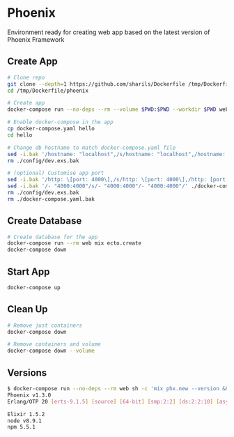 # Phoenix

Environment ready for creating web app based on the latest version of Phoenix Framework

## Create App

```sh
# Clone repo
git clone --depth=1 https://github.com/sharils/Dockerfile /tmp/Dockerfile
cd /tmp/Dockerfile/phoenix

# Create app
docker-compose run --no-deps --rm --volume $PWD:$PWD --workdir $PWD web mix phx.new hello

# Enable docker-compose in the app
cp docker-compose.yaml hello
cd hello

# Change db hostname to match docker-compose.yaml file
sed -i.bak '/hostname: "localhost",/s/hostname: "localhost",/hostname: "db",/' ./config/dev.exs
rm ./config/dev.exs.bak

# (optional) Customise app port
sed -i.bak '/http: \[port: 4000\],/s/http: \[port: 4000\],/http: [port: 4000],/' ./config/dev.exs
sed -i.bak '/- "4000:4000"/s/- "4000:4000"/- "4000:4000"/' ./docker-compose.yaml
rm ./config/dev.exs.bak
rm ./docker-compose.yaml.bak
```

## Create Database

```sh
# Create database for the app
docker-compose run --rm web mix ecto.create
docker-compose down
```

## Start App

```sh
docker-compose up
```

## Clean Up

```sh
# Remove just containers
docker-compose down
```

```sh
# Remove containers and volume
docker-compose down --volume
```

## Versions

```sh
$ docker-compose run --no-deps --rm web sh -c 'mix phx.new --version && elixir -v && echo -n "node " && node -v && echo -n "npm " && npm -v'
Phoenix v1.3.0
Erlang/OTP 20 [erts-9.1.5] [source] [64-bit] [smp:2:2] [ds:2:2:10] [async-threads:10] [hipe] [kernel-poll:false]

Elixir 1.5.2
node v8.9.1
npm 5.5.1
```
